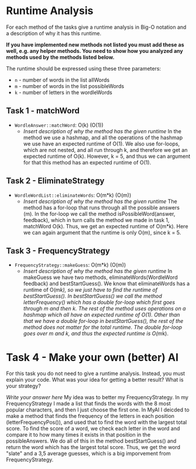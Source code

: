 # Runtime Analysis
For each method of the tasks give a runtime analysis in Big-O notation and a description of why it has this runtime.

**If you have implemented new methods not listed you must add these as well, e.g. any helper methods. You need to show how you analyzed any methods used by the methods listed below.**

The runtime should be expressed using these three parameters:
   * `n` - number of words in the list allWords
   * `m` - number of words in the list possibleWords
   * `k` - number of letters in the wordleWords


## Task 1 - matchWord
* `WordleAnswer::matchWord`: O(k) (O(1))
    * *Insert description of why the method has the given runtime*
    In the method we use a hashmap, and all the operations of the hashmap we use have an expected runtime of O(1).
    We also use for-loops, which are not nested, and all run through k, and therefore we get an expected runtime of O(k).
    However, k = 5, and thus we can argument for that this method has an expected runtime of O(1).

## Task 2 - EliminateStrategy
* `WordleWordList::eliminateWords`: O(m*k) (O(m))
    * *Insert description of why the method has the given runtime*
    The method has a for-loop that runs through all the possible answers (m). In the for-loop we call the method isPossibleWord(answer, feedback),
    which in turn calls the method we made in task 1, matchWord O(k). Thus, we get an expected runtime of O(m*k). Here we can again argument that 
    the runtime is only O(m), since k = 5.


## Task 3 - FrequencyStrategy
* `FrequencyStrategy::makeGuess`: O(m*k) (O(m))
    * *Insert description of why the method has the given runtime*
    In makeGuess we have two methods, eliminateWords(WordleWord feedback) and bestStartGuess().
    We know that eliminateWords has a runtime of O(m*k), so we just have to find the runtime of bestStartGuess().
    In bestStartGuess() we call the method letterFrequency() which has a double for-loop which first goes through 
    m and then k. The rest of the method uses operations on a hashmap which all have an expected runtime of O(1).
    Other than that we have a double for-loop in bestStartGuess(), the rest of the method does not matter for the 
    total runtime. The double for-loop goes over m and k, and thus the expected runtime is O(m*k). 
   
    

# Task 4 - Make your own (better) AI
For this task you do not need to give a runtime analysis. 
Instead, you must explain your code. What was your idea for getting a better result? What is your strategy?

*Write your answer here*
My idea was to better my FrequencyStrategy. In my FrequencyStrategy I made a list that finds the words with the 8 most popular characters,
and then I just choose the first one. In MyAI I deicded to make a method that finds the frequency of the letters in each position (letterFrequencyPos()),
and used that to find the word with the largest total score. To find the score of a word, we check each letter in the word and compare it to how many times 
it exists in that position in the possibleAnswers. We do all of this in the method bestStartGuess() and return the word which has the largest total score. 
Thus, we get the word "slate" and a 3,5 average guesses, which is a big imporvement from FrequencyStrategy. 
